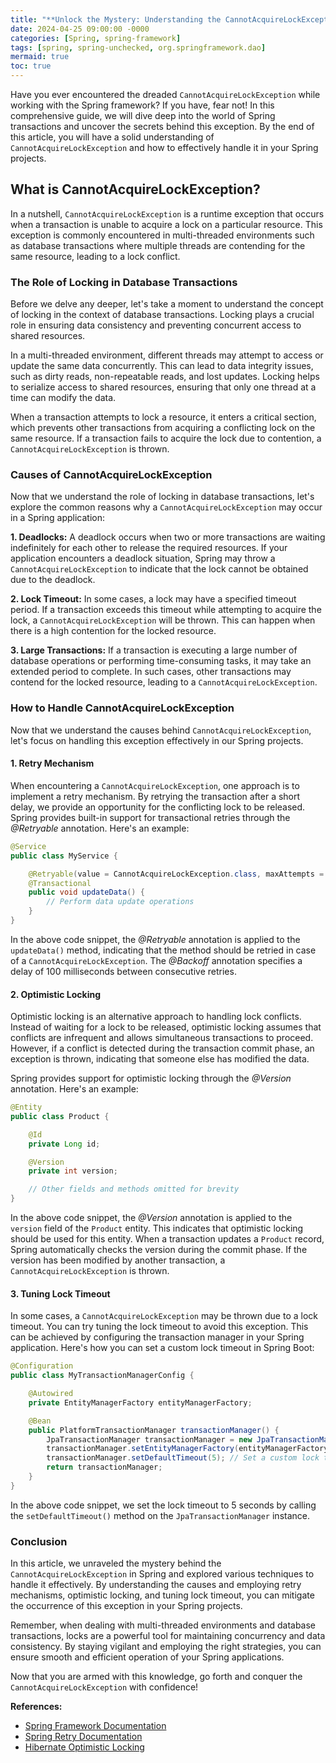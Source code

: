 ```yaml
---
title: "**Unlock the Mystery: Understanding the CannotAcquireLockException in Spring**"
date: 2024-04-25 09:00:00 -0000
categories: [Spring, spring-framework]
tags: [spring, spring-unchecked, org.springframework.dao]
mermaid: true
toc: true
---
```



Have you ever encountered the dreaded `CannotAcquireLockException` while working with the Spring framework? If you have, fear not! In this comprehensive guide, we will dive deep into the world of Spring transactions and uncover the secrets behind this exception. By the end of this article, you will have a solid understanding of `CannotAcquireLockException` and how to effectively handle it in your Spring projects.

## What is CannotAcquireLockException?

In a nutshell, `CannotAcquireLockException` is a runtime exception that occurs when a transaction is unable to acquire a lock on a particular resource. This exception is commonly encountered in multi-threaded environments such as database transactions where multiple threads are contending for the same resource, leading to a lock conflict.

### The Role of Locking in Database Transactions

Before we delve any deeper, let's take a moment to understand the concept of locking in the context of database transactions. Locking plays a crucial role in ensuring data consistency and preventing concurrent access to shared resources.

In a multi-threaded environment, different threads may attempt to access or update the same data concurrently. This can lead to data integrity issues, such as dirty reads, non-repeatable reads, and lost updates. Locking helps to serialize access to shared resources, ensuring that only one thread at a time can modify the data.

When a transaction attempts to lock a resource, it enters a critical section, which prevents other transactions from acquiring a conflicting lock on the same resource. If a transaction fails to acquire the lock due to contention, a `CannotAcquireLockException` is thrown.

### Causes of CannotAcquireLockException

Now that we understand the role of locking in database transactions, let's explore the common reasons why a `CannotAcquireLockException` may occur in a Spring application:

**1. Deadlocks:** A deadlock occurs when two or more transactions are waiting indefinitely for each other to release the required resources. If your application encounters a deadlock situation, Spring may throw a `CannotAcquireLockException` to indicate that the lock cannot be obtained due to the deadlock.

**2. Lock Timeout:** In some cases, a lock may have a specified timeout period. If a transaction exceeds this timeout while attempting to acquire the lock, a `CannotAcquireLockException` will be thrown. This can happen when there is a high contention for the locked resource.

**3. Large Transactions:** If a transaction is executing a large number of database operations or performing time-consuming tasks, it may take an extended period to complete. In such cases, other transactions may contend for the locked resource, leading to a `CannotAcquireLockException`.

### How to Handle CannotAcquireLockException

Now that we understand the causes behind `CannotAcquireLockException`, let's focus on handling this exception effectively in our Spring projects.

#### 1. Retry Mechanism

When encountering a `CannotAcquireLockException`, one approach is to implement a retry mechanism. By retrying the transaction after a short delay, we provide an opportunity for the conflicting lock to be released. Spring provides built-in support for transactional retries through the *@Retryable* annotation. Here's an example:

```java
@Service
public class MyService {

    @Retryable(value = CannotAcquireLockException.class, maxAttempts = 3, backoff = @Backoff(delay = 100))
    @Transactional
    public void updateData() {
        // Perform data update operations
    }
}
```

In the above code snippet, the *@Retryable* annotation is applied to the `updateData()` method, indicating that the method should be retried in case of a `CannotAcquireLockException`. The *@Backoff* annotation specifies a delay of 100 milliseconds between consecutive retries.

#### 2. Optimistic Locking

Optimistic locking is an alternative approach to handling lock conflicts. Instead of waiting for a lock to be released, optimistic locking assumes that conflicts are infrequent and allows simultaneous transactions to proceed. However, if a conflict is detected during the transaction commit phase, an exception is thrown, indicating that someone else has modified the data.

Spring provides support for optimistic locking through the *@Version* annotation. Here's an example:

```java
@Entity
public class Product {

    @Id
    private Long id;

    @Version
    private int version;

    // Other fields and methods omitted for brevity
}
```

In the above code snippet, the *@Version* annotation is applied to the `version` field of the `Product` entity. This indicates that optimistic locking should be used for this entity. When a transaction updates a `Product` record, Spring automatically checks the version during the commit phase. If the version has been modified by another transaction, a `CannotAcquireLockException` is thrown.

#### 3. Tuning Lock Timeout

In some cases, a `CannotAcquireLockException` may be thrown due to a lock timeout. You can try tuning the lock timeout to avoid this exception. This can be achieved by configuring the transaction manager in your Spring application. Here's how you can set a custom lock timeout in Spring Boot:

```java
@Configuration
public class MyTransactionManagerConfig {

    @Autowired
    private EntityManagerFactory entityManagerFactory;

    @Bean
    public PlatformTransactionManager transactionManager() {
        JpaTransactionManager transactionManager = new JpaTransactionManager();
        transactionManager.setEntityManagerFactory(entityManagerFactory);
        transactionManager.setDefaultTimeout(5); // Set a custom lock timeout in seconds
        return transactionManager;
    }
}
```

In the above code snippet, we set the lock timeout to 5 seconds by calling the `setDefaultTimeout()` method on the `JpaTransactionManager` instance.

### Conclusion

In this article, we unraveled the mystery behind the `CannotAcquireLockException` in Spring and explored various techniques to handle it effectively. By understanding the causes and employing retry mechanisms, optimistic locking, and tuning lock timeout, you can mitigate the occurrence of this exception in your Spring projects.

Remember, when dealing with multi-threaded environments and database transactions, locks are a powerful tool for maintaining concurrency and data consistency. By staying vigilant and employing the right strategies, you can ensure smooth and efficient operation of your Spring applications.

Now that you are armed with this knowledge, go forth and conquer the `CannotAcquireLockException` with confidence!


**References:**

- [Spring Framework Documentation](https://docs.spring.io/spring-framework/docs/current/spring-framework-reference/data-access.html#transaction-declarative)
- [Spring Retry Documentation](https://github.com/spring-projects/spring-retry)
- [Hibernate Optimistic Locking](https://docs.jboss.org/hibernate/orm/5.6/userguide/html_single/Hibernate_User_Guide.html#locking-optimistic)
